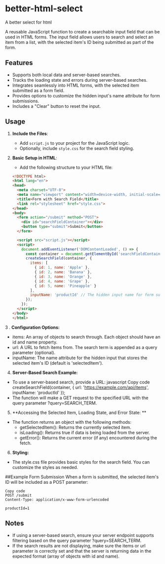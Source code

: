 # better-html-select
A better select for html


A reusable JavaScript function to create a searchable input field that can be used in HTML forms. The input field allows users to search and select an item from a list, with the selected item's ID being submitted as part of the form.

## Features

- Supports both local data and server-based searches.
- Tracks the loading state and errors during server-based searches.
- Integrates seamlessly into HTML forms, with the selected item submitted as a form field.
- Provides options to customize the hidden input's name attribute for form submissions.
- Includes a "Clear" button to reset the input.

## Usage

1. **Include the Files**:
   - Add `script.js` to your project for the JavaScript logic.
   - Optionally, include `style.css` for the search field styling.

2. **Basic Setup in HTML**:
   - Add the following structure to your HTML file:

   ```html
   <!DOCTYPE html>
   <html lang="en">
   <head>
     <meta charset="UTF-8">
     <meta name="viewport" content="width=device-width, initial-scale=1.0">
     <title>Form with Search Field</title>
     <link rel="stylesheet" href="style.css">
   </head>
   <body>
     <form action="/submit" method="POST">
       <div id="searchFieldContainer"></div>
       <button type="submit">Submit</button>
     </form>

     <script src="script.js"></script>
     <script>
       document.addEventListener('DOMContentLoaded', () => {
         const container = document.getElementById('searchFieldContainer');
         createSearchField(container, {
           items: [
             { id: 1, name: 'Apple' },
             { id: 2, name: 'Banana' },
             { id: 3, name: 'Orange' },
             { id: 4, name: 'Grape' },
             { id: 5, name: 'Pineapple' }
           ],
           inputName: 'productId' // The hidden input name for form submission
         });
       });
     </script>
   </body>
   </html>

3 . **Configuration Options:**

  - items: An array of objects to search through. Each object should have an id and name property.
  - url: A URL to fetch items from. The search term is appended as a query parameter (optional).
  - inputName: The name attribute for the hidden input that stores the selected item's ID (default is 'selectedItem').

4. **Server-Based Search Example:**

- To use a server-based search, provide a URL:
javascript
Copy code
createSearchField(container, {
  url: 'https://example.com/api/items',
  inputName: 'productId'
});
- The function will make a GET request to the specified URL with the query parameter ?query=SEARCH_TERM.

5. **Accessing the Selected Item, Loading State, and Error State: **

- The function returns an object with the following methods:
  - getSelectedItem(): Returns the currently selected item.
  - isLoading(): Returns true if data is being loaded from the server.
  - getError(): Returns the current error (if any) encountered during the fetch.

6. **Styling:**

- The style.css file provides basic styles for the search field. You can customize the styles as needed.

##Example Form Submission
When a form is submitted, the selected item's ID will be included as a POST parameter:

```plaintext
Copy code
POST /submit
Content-Type: application/x-www-form-urlencoded

productId=1
```
## Notes
  - If using a server-based search, ensure your server endpoint supports filtering based on the query parameter ?query=SEARCH_TERM.
  - If the search results are not displaying, make sure the items or url parameter is correctly set and that the server is returning data in the expected format (array of objects with id and name).

